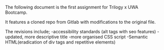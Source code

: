 The following document is the first assignment for Trilogy x UWA Bootcamp.

It features a cloned repo from Gitlab with modifications to the original file. 

The revisions include;
-accessibility standards (alt tags with seo features)
-updated, more descriptive title
-more organised CSS script
-Semantic HTML(eradication of div tags and repetitive elements)

